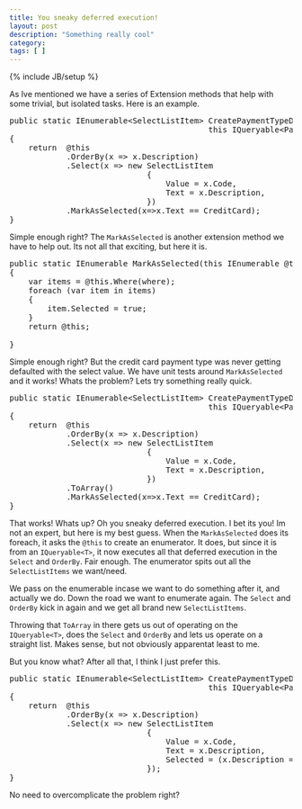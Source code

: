 ```yaml
---
title: You sneaky deferred execution!
layout: post
description: "Something really cool"
category:
tags: [ ] 
---
```

{% include JB/setup %}



<p>As Ive mentioned we have a series of Extension methods that help with some trivial, but isolated tasks. Here is an example.</p>  <pre class="c#" name="code">public static IEnumerable&lt;SelectListItem&gt; CreatePaymentTypeDropDownListItems(
                                          this IQueryable&lt;PaymentType&gt; @this)
{
    return  @this
            .OrderBy(x =&gt; x.Description)
            .Select(x =&gt; new SelectListItem
                             {
                                 Value = x.Code, 
                                 Text = x.Description, 
                             })
            .MarkAsSelected(x=&gt;x.Text == CreditCard);
}</pre>

<p>Simple enough right? The <code>MarkAsSelected</code> is another extension method we have to help out. Its not all that exciting, but here it is.</p>

<pre class="c#" name="code">public static IEnumerable<selectlistitem> MarkAsSelected(this IEnumerable<selectlistitem> @this, Func<selectlistitem  ,BOOL> where)
{
    var items = @this.Where(where);
    foreach (var item in items)
    {
        item.Selected = true;
    }
    return @this;
   
}</pre>

<p>Simple enough right? But the credit card payment type was never getting defaulted with the select value. We have unit tests around <code>MarkAsSelected</code> and it works! Whats the problem? Lets try something really quick.</p>

<pre class="c#" name="code">public static IEnumerable&lt;SelectListItem&gt; CreatePaymentTypeDropDownListItems(
                                          this IQueryable&lt;PaymentType&gt; @this)
{
    return  @this
            .OrderBy(x =&gt; x.Description)
            .Select(x =&gt; new SelectListItem
                             {
                                 Value = x.Code, 
                                 Text = x.Description, 
                             })
            .ToArray()
            .MarkAsSelected(x=&gt;x.Text == CreditCard);
}</pre>

<p>That works! Whats up? Oh you sneaky deferred execution. I bet its you! Im not an expert, but here is my best guess. When the <code>MarkAsSelected</code> does its foreach, it asks the <code>@this</code> to create an enumerator. It does, but since it is from an <code>IQueryable&lt;T&gt;</code>, it now executes all that deferred execution in the <code>Select</code> and <code>OrderBy</code>. Fair enough. The enumerator spits out all the <code>SelectListItems</code> we want/need. </p>

<p>We pass on the enumerable incase we want to do something after it, and actually we do. Down the road we want to enumerate again. The <code>Select</code> and <code>OrderBy</code> kick in again and we get all brand new <code>SelectListItems</code>. </p>

<p>Throwing that <code>ToArray</code> in there gets us out of operating on the <code>IQueryable&lt;T&gt;</code>, does the <code>Select</code> and <code>OrderBy</code> and lets us operate on a straight list. Makes sense, but not obviously apparentat least to me.</p>

<p>But you know what? After all that, I think I just prefer this. </p>

<pre class="c#" name="code">public static IEnumerable&lt;SelectListItem&gt; CreatePaymentTypeDropDownListItems(
                                          this IQueryable&lt;PaymentType&gt; @this)
{
    return  @this
            .OrderBy(x =&gt; x.Description)
            .Select(x =&gt; new SelectListItem
                             {
                                 Value = x.Code, 
                                 Text = x.Description, 
                                 Selected = (x.Description == CreditCard)
                             });
}</pre>

<p>No need to overcomplicate the problem right?</p>
